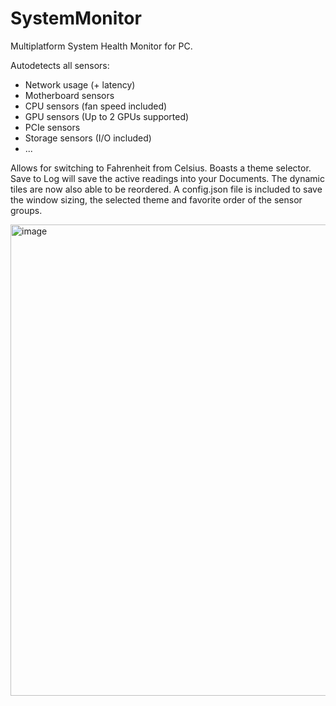 # SystemMonitor
Multiplatform System Health Monitor for PC.

Autodetects all sensors:

- Network usage (+ latency)
- Motherboard sensors
- CPU sensors (fan speed included)
- GPU sensors (Up to 2 GPUs supported)
- PCIe sensors
- Storage sensors (I/O included)
- ...

Allows for switching to Fahrenheit from Celsius. Boasts a theme selector. Save to Log will save the active readings into your Documents. The dynamic tiles are now also able to be reordered.
A config.json file is included to save the window sizing, the selected theme and favorite order of the sensor groups.

  <img width="556" height="754" alt="image" src="https://github.com/user-attachments/assets/01f561b8-bfb9-43b5-91b3-7e61198855c9" />

